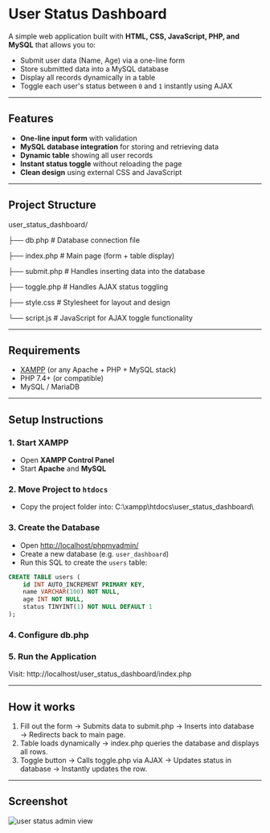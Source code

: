 # User Status Dashboard

A simple web application built with **HTML, CSS, JavaScript, PHP, and MySQL** that allows you to:

- Submit user data (Name, Age) via a one-line form  
- Store submitted data into a MySQL database  
- Display all records dynamically in a table  
- Toggle each user's status between `0` and `1` instantly using AJAX  

---

## Features
- **One-line input form** with validation  
- **MySQL database integration** for storing and retrieving data  
- **Dynamic table** showing all user records  
- **Instant status toggle** without reloading the page  
- **Clean design** using external CSS and JavaScript  

---

## Project Structure
user_status_dashboard/

├── db.php # Database connection file

├── index.php # Main page (form + table display)

├── submit.php # Handles inserting data into the database

├── toggle.php # Handles AJAX status toggling

├── style.css # Stylesheet for layout and design

└── script.js # JavaScript for AJAX toggle functionality


---

## Requirements
- [XAMPP](https://www.apachefriends.org/) (or any Apache + PHP + MySQL stack)
- PHP 7.4+ (or compatible)
- MySQL / MariaDB

---

## Setup Instructions

### 1. Start XAMPP
- Open **XAMPP Control Panel**
- Start **Apache** and **MySQL**

### 2. Move Project to `htdocs`
- Copy the project folder into:
C:\xampp\htdocs\user_status_dashboard\

### 3. Create the Database
- Open [http://localhost/phpmyadmin/](http://localhost/phpmyadmin/)  
- Create a new database (e.g. `user_dashboard`)  
- Run this SQL to create the `users` table:
```sql
CREATE TABLE users (
    id INT AUTO_INCREMENT PRIMARY KEY,
    name VARCHAR(100) NOT NULL,
    age INT NOT NULL,
    status TINYINT(1) NOT NULL DEFAULT 1
);
```

### 4. Configure db.php

### 5. Run the Application
Visit: http://localhost/user_status_dashboard/index.php

---

## How it works

1. Fill out the form → Submits data to submit.php → Inserts into database → Redirects back to main page.
2. Table loads dynamically → index.php queries the database and displays all rows.
3. Toggle button → Calls toggle.php via AJAX → Updates status in database → Instantly updates the row.

---

## Screenshot
![user status admin view]()
